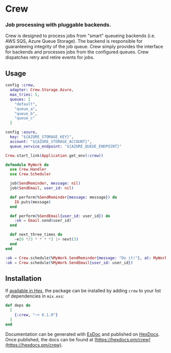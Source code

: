 # Crew

### Job processing with pluggable backends.

Crew is designed to process jobs from "smart" queueing backends (i.e. AWS SQS,
Azure Queue Storage). The backend is responsible for guaranteeing integrity of
the job queue. Crew simply provides the interface for backends and processes
jobs from the configured queues. Crew dispatches retry and retire events for jobs.

## Usage

```elixir
config :crew,
  adapter: Crew.Storage.Azure,
  max_tries: 5,
  queues: [
    "default",
    "queue_a",
    "queue_b",
    "queue_c"
  ]

config :azure,
  key: "${AZURE_STORAGE_KEY}",
  account: "${AZURE_STORAGE_ACCOUNT}",
  queue_service_endpoint: "${AZURE_QUEUE_ENDPOINT}"
```

```elixir
Crew.start_link(Application.get_env(:crew))

defmodule MyWork do
  use Crew.Handler
  use Crew.Scheduler

  job(SendReminder, message: nil)
  job(SendEmail, user_id: nil)

  def perform(%SendReminder{message: message}) do
    IO.puts(message)
  end

  def perform(%SendEmail{user_id: user_id}) do
    :ok = Email.send(user_id)
  end

  def next_three_times do
    ~e[0 */3 * * * *] |> next(3)
  end
end

:ok = Crew.schedule(%MyWork.SendReminder{message: "Do it!"}, at: MyWork.next_three_times())
:ok = Crew.schedule(%MyWork.SendEmail{user_id: user_id})
```

## Installation

If [available in Hex](https://hex.pm/docs/publish), the package can be installed
by adding `crew` to your list of dependencies in `mix.exs`:

```elixir
def deps do
  [
    {:crew, "~> 0.1.0"}
  ]
end
```

Documentation can be generated with [ExDoc](https://github.com/elixir-lang/ex_doc)
and published on [HexDocs](https://hexdocs.pm). Once published, the docs can
be found at [https://hexdocs.pm/crew](https://hexdocs.pm/crew).

